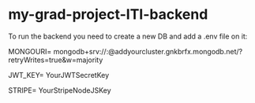 # my-grad-project-ITI-backend
To run the backend you need to create a new DB and add a .env file on it:

MONGOURI= mongodb+srv://<addyourusername>:<addyourpassword>@addyourcluster.gnkbrfx.mongodb.net/?retryWrites=true&w=majority
  
JWT_KEY= YourJWTSecretKey
  
STRIPE= YourStripeNodeJSKey

